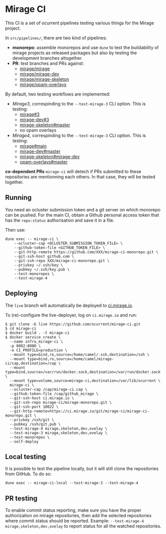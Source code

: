 # Mirage CI

This CI is a set of ocurrent pipelines testing various things for the Mirage project.

In `src/pipelines/`, there are two kind of pipelines:

- **monorepo**: assemble monorepos and use `dune` to test the
  buildability of mirage projects as released packages but also by
  testing the development branches altogether.
- **PR**: test branches and PRs against:
  - [mirage/mirage](https://github.com/mirage/mirage)
  - [mirage/mirage-dev](https://github.com/mirage/mirage-dev)
  - [mirage/mirage-skeleton](https://github.com/mirage/mirage-skeleton)
  - [mirage/opam-overlays](https://github.com/mirage/opam-overlays)

By default, two testing workflows are implemented:
- *Mirage3*, correspinding to the `--test-mirage-3` CLI option. This is testing:
  - [mirage#3](https://github.com/mirage/mirage/tree/3)
  - [mirage-dev#3](https://github.com/mirage/mirage-dev/tree/3)
  - [mirage-skeleton#master](https://github.com/mirage/mirage-skeleton/tree/master)
  - no opam overlays
- *Mirage4*, correspinding to the `--test-mirage-3` CLI option. This is testing:
  - [mirage#main](https://github.com/mirage/mirage)
  - [mirage-dev#master](https://github.com/mirage/mirage-dev)
  - [mirage-skeleton#mirage-dev](https://github.com/mirage/mirage-skeleton/tree/mirage-dev)
  - [opam-overlays#master](https://github.com/mirage/opam-overlays)

**co-dependent PRs** `mirage-ci` will detech if PRs submitted to these
repositories are mentionning each others. In that case, they will be
tested together.

## Running

You need an ocluster submission token and a git server on which
monorepo can be pushed. For the main CI, obtain a Github personal
access token that has the `repo:status` authorisation and save it in a
file.

Then use:
```
dune exec -- mirage-ci \
    --ocluster-cap <OCLUSTER_SUBMISSION_TOKEN_FILE> \
    --github-token-file <GITHUB_TOKEN_FILE> \
    --git-http-remote https://github.com/XXX/mirage-ci-monorepo.git \
    --git-ssh-host github.com \
    --git-ssh-repo XXX/mirage-ci-monorepo.git \
    --privkey ~/.ssh/key \
    --pubkey ~/.ssh/key.pub \
    --test-monorepos \
    --test-mirage-4
```

## Deploying

The `live` branch will automatically be deployed to
[ci.mirage.io](https://ci.mirage.io/).

To (re)-configure the live-deployer, log on `ci.mirage.io` and run:

```
$ git clone -b live https://github.com/ocurrent/mirage-ci.git
$ cd mirage-ci
$ docker build . -t mirage-ci
$ docker service create \
  --name infra_mirage-ci \
  -p 8082:8080 \
  -e CI_PROFILE=production \
  --mount type=bind,ro,source=/home/camel/.ssh,destination=/ssh \
  --mount type=bind,ro,source=/home/camel/mirage-ci/cap,destination=/cap \
  --mount type=bind,source=/var/run/docker.sock,destination=/var/run/docker.sock \
  --mount type=volume,source=mirage-ci,destination=/var/lib/ocurrent \
  mirage-ci \
  --ocluster-cap /cap/mirage-ci.cap \
  --github-token-file /cap/github_mirage \
  --git-ssh-host ci.mirage.io \
  --git-ssh-repo mirage-ci/mirage-monorepo.git \
  --git-ssh-port 10022 \
  --git-http-remote=https://ci.mirage.io/git/mirage-ci/mirage-ci-monorepo.git \
  --privkey /ssh/git \
  --pubkey /ssh/git.pub \
  --test-mirage-4 mirage,skeleton,dev,ovelay \
  --test-mirage-3 mirage,skeleton,dev,ovelay \
  --test-monorepos \
  --self-deploy
```

## Local testing

It is possible to test the pipeline locally, but it will still clone
the repositories from GitHub. To do so:

```
dune exec -- mirage-ci-local --test-mirage-3 --test-mirage-4
```

## PR testing

To enable commit status reporting, make sure you have the proper
authorization on mirage repositories, then add the selected
repositories where commit status should be reported. Example:
`--test-mirage-4 mirage,skeleton,dev,ovelay` to report status for all
the watched repositories.
